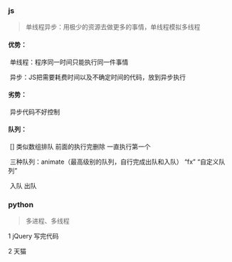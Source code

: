 ### js

> 单线程异步：用极少的资源去做更多的事情，单线程模拟多线程

#### 优势：

​	单线程：程序同一时间只能执行同一件事情

​	异步：JS把需要耗费时间以及不确定时间的代码，放到异步执行

#### 劣势：

​	异步代码不好控制

#### 队列：

​	[]   类似数组排队  前面的执行完删除   一直执行第一个

​	三种队列：animate（最高级别的队列，自行完成出队和入队）  “fx”   “自定义队列”

​		入队    出队    

### python

> 多进程、多线程



1   jQuery    写完代码

2   天猫